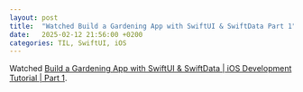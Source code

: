 ```yaml
---
layout: post
title:  "Watched Build a Gardening App with SwiftUI & SwiftData Part 1"
date:   2025-02-12 21:56:00 +0200
categories: TIL, SwiftUI, iOS
---
```

Watched [Build a Gardening App with SwiftUI & SwiftData \| iOS Development Tutorial \| Part 1](https://www.youtube.com/watch?v=0B0VAkmgb7E).
